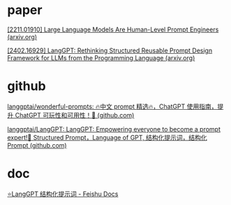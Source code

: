 # paper
[[2211.01910] Large Language Models Are Human-Level Prompt Engineers (arxiv.org)](https://arxiv.org/abs/2211.01910)

[[2402.16929] LangGPT: Rethinking Structured Reusable Prompt Design Framework for LLMs from the Programming Language (arxiv.org)](https://arxiv.org/abs/2402.16929)


# github
[langgptai/wonderful-prompts: 🔥中文 prompt 精选🔥，ChatGPT 使用指南，提升 ChatGPT 可玩性和可用性！🚀 (github.com)](https://github.com/langgptai/wonderful-prompts?tab=readme-ov-file)

[langgptai/LangGPT: LangGPT: Empowering everyone to become a prompt expert!🚀 Structured Prompt，Language of GPT, 结构化提示词，结构化Prompt (github.com)](https://github.com/langgptai/LangGPT)

# doc
[⭐LangGPT 结构化提示词 - Feishu Docs](https://langgptai.feishu.cn/wiki/RXdbwRyASiShtDky381ciwFEnpe)
